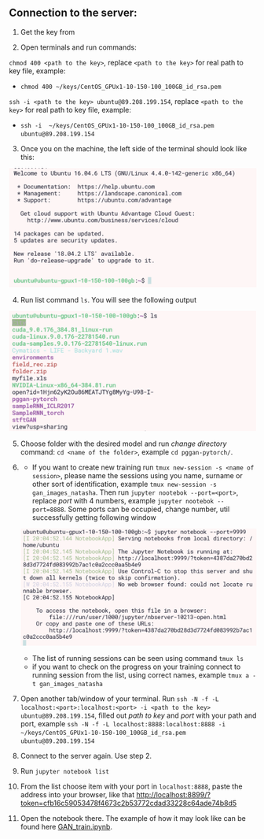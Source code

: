 ## Connection to the server:
1. Get the key from

2. Open terminals and run commands:

`chmod 400 <path to the key>`, replace `<path to the key>` for real path to key file, example:

+ ``` chmod 400 ~/keys/CentOS_GPUx1-10-150-100_100GB_id_rsa.pem ```

`ssh -i <path to the key> ubuntu@89.208.199.154`, replace `<path to the key>` for real path to key file, example:

+ `ssh -i  ~/keys/CentOS_GPUx1-10-150-100_100GB_id_rsa.pem ubuntu@89.208.199.154`     


3. Once you on the machine, the left side of the terminal should look like this:

![](intro.png)

4. Run list command
`ls`. You will see the following output

![](models.png)

5. Choose folder with the desired model and run _change directory_ command: `cd <name of the folder>`, example `cd pggan-pytorch/`.
6.
    + If you want to create new training run `tmux new-session -s <name of session>`, please name the sessions using you name, surname or other sort of identification, example `tmux new-session -s gan_images_natasha`. Then run `jupyter nootebok --port=<port>`, replace _port_ with 4 numbers, example `jupyter nootebok --port=8888`. Some ports can be occupied, change number, util successfully getting following window

    ![](jupyter.png)

    + The list of running sessions can be seen using command `tmux ls`
    + if you want to check on the progress on your training connect to running session from the list, using correct names, example `tmux a -t gan_images_natasha`

7. Open another tab/window of your terminal. Run `ssh -N -f -L localhost:<port>:localhost:<port> -i <path to the key> ubuntu@89.208.199.154`, filled out _path to key_ and _port_ with your path and port, example `ssh -N -f -L localhost:8888:localhost:8888 -i ~/keys/CentOS_GPUx1-10-150-100_100GB_id_rsa.pem ubuntu@89.208.199.154`

8. Connect to the server again. Use step 2.
9. Run `jupyter notebook list`
10. From the list choose item with your port in `localhost:8888`, paste the address into your browser, like that [http://localhost:8899/?token=cfb16c59053478f4673c2b53772cdad33228c64ade74b8d5](http://localhost:8899/?token=cfb16c59053478f4673c2b53772cdad33228c64ade74b8d5)

11. Open the notebook there. The example of how it may look like can be found here [GAN_train.ipynb](https://github.com/nasoboleva/Gamma-Lab-SetUp/blob/master/GAN_train.ipynb).

